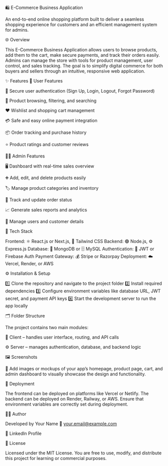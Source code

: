 🛍️ E-Commerce Business Application

An end-to-end online shopping platform built to deliver a seamless shopping experience for customers and an efficient management system for admins.

🌐 Overview

This E-Commerce Business Application allows users to browse products, add them to the cart, make secure payments, and track their orders easily.
Admins can manage the store with tools for product management, user control, and sales tracking.
The goal is to simplify digital commerce for both buyers and sellers through an intuitive, responsive web application.

✨ Features
👤 User Features

🔐 Secure user authentication (Sign Up, Login, Logout, Forgot Password)

🛒 Product browsing, filtering, and searching

❤️ Wishlist and shopping cart management

💳 Safe and easy online payment integration

📦 Order tracking and purchase history

⭐ Product ratings and customer reviews

🧑‍💼 Admin Features

🖥️ Dashboard with real-time sales overview

➕ Add, edit, and delete products easily

🏷️ Manage product categories and inventory

🚚 Track and update order status

📈 Generate sales reports and analytics

👥 Manage users and customer details

🧰 Tech Stack

Frontend: ⚛️ React.js or Next.js, 🎨 Tailwind CSS
Backend: 🟢 Node.js, ⚙️ Express.js
Database: 🍃 MongoDB or 🗄️ MySQL
Authentication: 🔑 JWT or Firebase Auth
Payment Gateway: 💰 Stripe or Razorpay
Deployment: ☁️ Vercel, Render, or AWS

⚙️ Installation & Setup

1️⃣ Clone the repository and navigate to the project folder
2️⃣ Install required dependencies
3️⃣ Configure environment variables like database URL, JWT secret, and payment API keys
4️⃣ Start the development server to run the app locally

🗂️ Folder Structure

The project contains two main modules:

🧩 Client – handles user interface, routing, and API calls

⚙️ Server – manages authentication, database, and backend logic

🖼️ Screenshots

📸 Add images or mockups of your app’s homepage, product page, cart, and admin dashboard to visually showcase the design and functionality.

🚀 Deployment

The frontend can be deployed on platforms like Vercel or Netlify.
The backend can be deployed on Render, Railway, or AWS.
Ensure that environment variables are correctly set during deployment.

👨‍💻 Author

Developed by Your Name
📧 your.email@example.com

🔗 LinkedIn Profile

📄 License

Licensed under the MIT License.
You are free to use, modify, and distribute this project for learning or commercial purposes.
